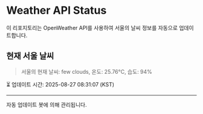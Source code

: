 
# Weather API Status

이 리포지토리는 OpenWeather API를 사용하여 서울의 날씨 정보를 자동으로 업데이트합니다.

## 현재 서울 날씨
> 서울의 현재 날씨: few clouds, 온도: 25.76°C, 습도: 94%

⏳ 업데이트 시간: 2025-08-27 08:31:07 (KST)

---
자동 업데이트 봇에 의해 관리됩니다.
